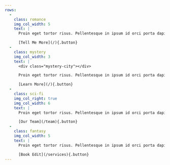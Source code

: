 ```yaml
---
rows:
  -
    class: romance
    img_col_width: 5
    text: |
      Proin eget tortor risus. Pellentesque in ipsum id orci porta dapibus. Vivamus magna justo, lacinia eget consectetur sed, convallis at tellus. Vivamus suscipit tortor eget felis porttitor volutpat. Pellentesque in ipsum id orci porta dapibus.

      [Tell Me More](/){.button}
  -
    class: mystery
    img_col_width: 3
    text: |
      <div class="mystery-city"></div>

      Proin eget tortor risus. Pellentesque in ipsum id orci porta dapibus. Vivamus magna justo, lacinia eget consectetur sed, convallis at tellus. Vivamus suscipit tortor eget felis porttitor volutpat. Pellentesque in ipsum id orci porta dapibus.

      [Learn More](/){.button}
  -
    class: sci-fi
    img_col_right: true
    img_col_width: 6
    text: |
      Proin eget tortor risus. Pellentesque in ipsum id orci porta dapibus. Vivamus magna justo, lacinia eget consectetur sed, convallis at tellus. Vivamus suscipit tortor eget felis porttitor volutpat. Pellentesque in ipsum id orci porta dapibus.

      [Our Team](/team){.button}
  -
    class: fantasy
    img_col_width: 5
    text: |
      Proin eget tortor risus. Pellentesque in ipsum id orci porta dapibus. Vivamus magna justo, lacinia eget consectetur sed, convallis at tellus. Vivamus suscipit tortor eget felis porttitor volutpat. Pellentesque in ipsum id orci porta dapibus.

      [Book Edit](/services){.button}
---
```

